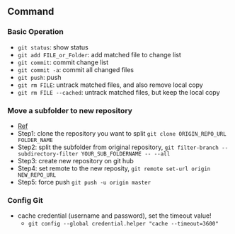 Command
---

### Basic Operation
- `git status`: show status
- `git add FILE_or_Folder`: add matched file to change list
- `git commit`: commit change list
- `git commit -a`: commit all changed files
- `git push`: push
- `git rm FILE`: untrack matched files, and also remove local copy
- `git rm FILE --cached`: untrack matched files, but keep the local copy

### Move a subfolder to new repository
- [Ref](https://help.github.com/articles/splitting-a-subfolder-out-into-a-new-repository/)
- Step1: clone the repository you want to split `git clone ORIGIN_REPO_URL FOLDER_NAME`
- Step2: split the subfolder from original repository, `git filter-branch --subdirectory-filter YOUR_SUB_FOLDERNAME -- --all`
- Step3: create new repository on git hub
- Step4: set remote to the new reposity, `git remote set-url origin NEW_REPO_URL`
- Step5: force push `git push -u origin master`

### Config Git
- cache credential (username and password), set the timeout value!
  - `git config --global credential.helper "cache --timeout=3600"`

